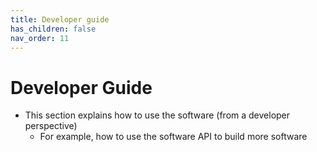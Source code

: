 ```yaml
---
title: Developer guide
has_children: false
nav_order: 11
---
```


# Developer Guide
- This section explains how to use the software (from a developer perspective)
    - For example, how to use the software API to build more software
